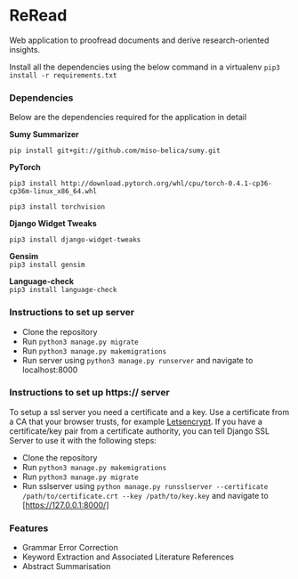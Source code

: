 # ReRead
Web application to proofread documents and derive research-oriented insights. 

Install all the dependencies using the below command in a virtualenv
`pip3 install -r requirements.txt`

### Dependencies
Below are the dependencies required for the application in detail

**Sumy Summarizer**

`pip install git+git://github.com/miso-belica/sumy.git`

**PyTorch**

`pip3 install http://download.pytorch.org/whl/cpu/torch-0.4.1-cp36-cp36m-linux_x86_64.whl`

`pip3 install torchvision`

**Django Widget Tweaks**  

`pip3 install django-widget-tweaks`

**Gensim**  
`pip3 install gensim`

**Language-check**  
`pip3 install language-check`


### Instructions to set up server
+ Clone the repository
+ Run `python3 manage.py migrate`
+ Run `python3 manage.py makemigrations`
+ Run server using `python3 manage.py runserver` and navigate to localhost:8000

### Instructions to set up https:// server
To setup a ssl server you need a certificate and a key. Use a certificate from a CA that your browser trusts, for example [Letsencrypt](https://letsencrypt.org/). If you have a certificate/key pair from a certificate authority, you can tell Django SSL Server to use it with the following steps:
+ Clone the repository
+ Run `python3 manage.py makemigrations`
+ Run `python3 manage.py migrate`
+ Run sslserver using `python manage.py runsslserver --certificate /path/to/certificate.crt --key /path/to/key.key` and navigate to [https://127.0.0.1:8000/]


### Features
+ Grammar Error Correction
+ Keyword Extraction and Associated Literature References
+ Abstract Summarisation
